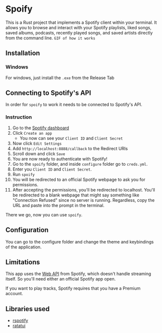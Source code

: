 # Spoify
This is a Rust project that implements a Spotify client within your terminal. It allows you to browse and interact with your Spotify playlists, liked songs, saved albums, podcasts, recently played songs, and saved artists directly from the command line.
`GIF of how it works`

## Installation
### Windows
For windows, just install the `.exe` from the Release Tab

## Connecting to Spotify's API
In order for `spoify` to work it needs to be connected to Spotify's API.
### Instruction
1. Go to the [Spotify dashboard](https://developer.spotify.com/dashboard/applications)
2. Click `Create an app`
    - You now can see your `Client ID` and `Client Secret`
3. Now click `Edit Settings`
4. Add `http://localhost:8888/callback` to the Redirect URIs
5. Scroll down and click `Save`
6. You are now ready to authenticate with Spotify!
7. Go to the `spoify` folder, and inside `configure` folder go to `creds.yml`.
8. Enter you `Client ID` and `Client Secret`.
9. Run `spoify`
10. You will be redirected to an official Spotify webpage to ask you for permissions.
11. After accepting the permissions, you'll be redirected to localhost. You'll be redirected to a blank webpage that might say something like "Connection Refused" since no server is running. Regardless, copy the URL and paste into the prompt in the terminal.

There we go, now you can use `spoify`.
## Configuration
You can go to the configure folder and change the theme and keybindings of the application.
## Limitations
This app uses the [Web API](https://developer.spotify.com/documentation/web-api/) from Spotify, which doesn't handle streaming itself. So you'll need either an official Spotify app open.

If you want to play tracks, Spotify requires that you have a Premium account.
## Libraries used
- [rspotify](https://github.com/ramsayleung/rspotify)
- [ratatui](https://github.com/ratatui-org/ratatui)
